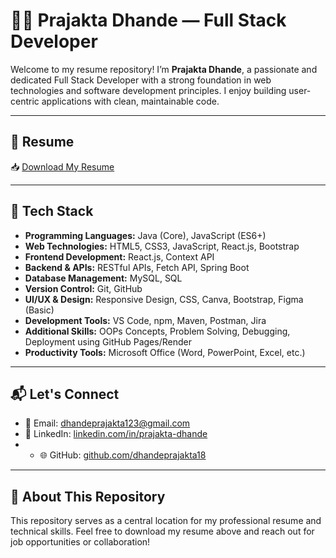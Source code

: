 # 👩‍💻 Prajakta Dhande — Full Stack Developer

Welcome to my resume repository! I’m **Prajakta Dhande**, a passionate and dedicated Full Stack Developer with
a strong foundation in web technologies and software development principles. I enjoy building user-centric applications with clean, maintainable code.

---

## 📄 Resume

📥 [Download My Resume](./Resume_prajakta.dhande2025.pdf)

---

## 💼 Tech Stack

- **Programming Languages:** Java (Core), JavaScript (ES6+)
- **Web Technologies:** HTML5, CSS3, JavaScript, React.js, Bootstrap
- **Frontend Development:** React.js, Context API
- **Backend & APIs:** RESTful APIs, Fetch API, Spring Boot
- **Database Management:** MySQL, SQL
- **Version Control:** Git, GitHub
- **UI/UX & Design:** Responsive Design, CSS, Canva, Bootstrap, Figma (Basic)
- **Development Tools:** VS Code, npm, Maven, Postman, Jira
- **Additional Skills:** OOPs Concepts, Problem Solving, Debugging, Deployment using GitHub Pages/Render
- **Productivity Tools:** Microsoft Office (Word, PowerPoint, Excel, etc.)

---

## 📬 Let's Connect

- 📧 Email: dhandeprajakta123@gmail.com 
- 💼 LinkedIn: [linkedin.com/in/prajakta-dhande](https://www.linkedin.com/in/prajakta-dhande-167357320)
- - 🌐 GitHub: [github.com/dhandeprajakta18](https://github.com/dhandeprajakta18) 


---

## 🚀 About This Repository

This repository serves as a central location for my professional resume and technical skills. Feel free to download my resume above and reach out for job opportunities or collaboration!
